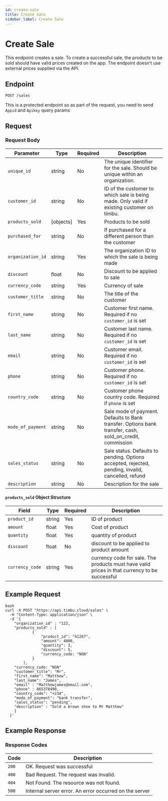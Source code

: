 ```yaml
---
id: create-sale
title: Create Sale
sidebar_label: Create Sale
---
```


# Create Sale

This endpoint creates a sale. To create a successful sale, the products to be sold should have valid prices created on the app. The endpoint doesn't use external prices supplied via the API.

## Endpoint

`POST /sales`

This is a protected endpoint so as part of the request, you need to send `Appid` and `Apikey` query params

## Request

### Request Body

| Parameter         | Type      | Required | Description                                                                                              |
| ----------------- | --------- | -------- | -------------------------------------------------------------------------------------------------------- |
| `unique_id`       | string    | No       | The unique identifier for the sale. Should be unique within an organization.                             |
| `customer_id`     | string    | No       | ID of the customer to which sale is being made. Only valid if existing customer on timbu.                |
| `products_sold`   | [objects] | Yes      | Products to be sold                                                                                      |
| `purchased_for`   | string    | No       | If purchased for a different person than the customer                                                    |
| `organization_id` | string    | Yes      | The organization ID to which the sale is being made                                                      |
| `discount`        | float     | No       | Discount to be applied to sale                                                                           |
| `currency_code`   | string    | Yes      | Currency of sale                                                                                         |
| `customer_title`  | string    | No       | The title of the customer                                                                                |
| `first_name`      | string    | No       | Customer first name. Required if no `customer_id` is set                                                 |
| `last_name`       | string    | No       | Customer last name. Required if no `customer_id` is set                                                  |
| `email`           | string    | No       | Customer email. Required if no `customer_id` is set                                                      |
| `phone`           | string    | No       | Customer phone. Required if no `customer_id` is set                                                      |
| `country_code`    | string    | No       | Customer phone country code. Required if `phone` is set                                                  |
| `mode_of_payment` | string    | No       | Sale mode of payment. Defaults to Bank transfer. Options bank transfer, cash, sold_on_credit, commission |
| `sales_status`    | string    | No       | Sale status. Defaults to pending. Options accepted, rejected, pending, invalid, cancelled, refund        |
| `description`     | string    | No       | Description for the sale                                                                                 |

#### `products_sold` Object Structure

| Field           | Type   | Required | Description                                                                                   |
| --------------- | ------ | -------- | --------------------------------------------------------------------------------------------- |
| `product_id`    | string | Yes      | ID of product                                                                                 |
| `amount`        | float  | Yes      | Cost of product                                                                               |
| `quantity`      | float  | Yes      | quantity of product                                                                           |
| `discount`      | float  | No       | discount to be applied to product amount                                                      |
| `currency_code` | string | Yes      | currency code for sale. The products must have valid prices in that currency to be successful |

## Example Request

```
bash
curl -X POST "https://api.timbu.cloud/sales" \
  -H "Content-Type: application/json" \
  -d '{
    "organization_id" : "123,
    "products_sold" : [
            {
                "product_id": "h1267",
                "amount": 4000,
                "quantity": 3,
                "discount": 5,
                "currency_code: "NGN"
            }
        ],
    "currency_code: "NGN"
    "customer_title": "Mr",
    "first_name": "Matthew",
    "last_name": "James",
    "email" : "Matthewjames@email.com",
    "phone" : 865378490,
    "country_code": "+234",
    "mode_of_payment": "bank transfer",
    "sales_status": "pending",
    "description" : "Sold a brown shoe to Mr Matthew"
    }
  }'
```

## Example Response

### Response Codes

| Code  | Description                                            |
| ----- | ------------------------------------------------------ |
| `200` | OK. Request was successful                             |
| `400` | Bad Request. The request was invalid.                  |
| `404` | Not Found. The resource was not found.                 |
| `500` | Internal server error. An error occurred on the server |
